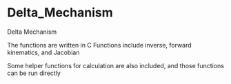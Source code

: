 # Delta_Mechanism
Delta Mechanism

The functions are written in C
Functions include inverse, forward kinematics, and Jacobian

Some helper functions for calculation are also included, and those functions can be run directly
